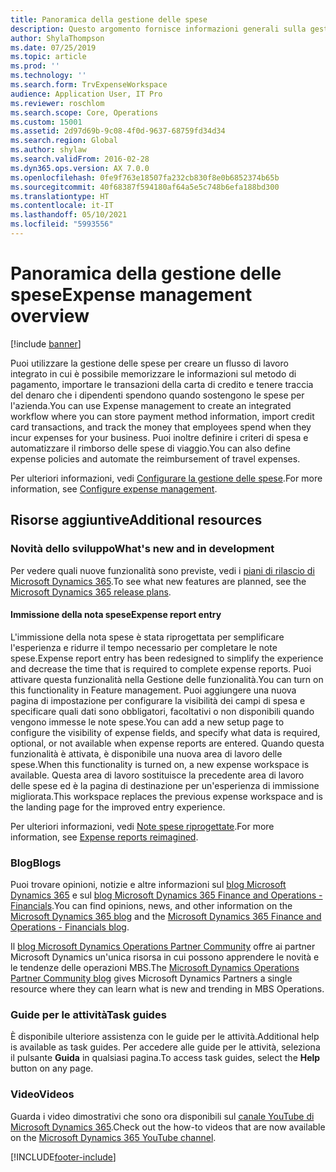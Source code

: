 ```yaml
---
title: Panoramica della gestione delle spese
description: Questo argomento fornisce informazioni generali sulla gestione delle spese e i collegamenti a risorse aggiuntive. Puoi utilizzare la gestione delle spese per creare un flusso di lavoro integrato in cui è possibile memorizzare le informazioni sul metodo di pagamento, importare le transazioni della carta di credito e tenere traccia del denaro che i dipendenti spendono quando sostengono le spese per l'azienda.
author: ShylaThompson
ms.date: 07/25/2019
ms.topic: article
ms.prod: ''
ms.technology: ''
ms.search.form: TrvExpenseWorkspace
audience: Application User, IT Pro
ms.reviewer: roschlom
ms.search.scope: Core, Operations
ms.custom: 15001
ms.assetid: 2d97d69b-9c08-4f0d-9637-68759fd34d34
ms.search.region: Global
ms.author: shylaw
ms.search.validFrom: 2016-02-28
ms.dyn365.ops.version: AX 7.0.0
ms.openlocfilehash: 0fe9f763e18507fa232cb830f8e0b6852374b65b
ms.sourcegitcommit: 40f68387f594180af64a5e5c748b6efa188bd300
ms.translationtype: HT
ms.contentlocale: it-IT
ms.lasthandoff: 05/10/2021
ms.locfileid: "5993556"
---
```

# <a name="expense-management-overview"></a><span data-ttu-id="8ed6e-104">Panoramica della gestione delle spese</span><span class="sxs-lookup"><span data-stu-id="8ed6e-104">Expense management overview</span></span>

[!include [banner](../includes/banner.md)]

<span data-ttu-id="8ed6e-105">Puoi utilizzare la gestione delle spese per creare un flusso di lavoro integrato in cui è possibile memorizzare le informazioni sul metodo di pagamento, importare le transazioni della carta di credito e tenere traccia del denaro che i dipendenti spendono quando sostengono le spese per l'azienda.</span><span class="sxs-lookup"><span data-stu-id="8ed6e-105">You can use Expense management to create an integrated workflow where you can store payment method information, import credit card transactions, and track the money that employees spend when they incur expenses for your business.</span></span> <span data-ttu-id="8ed6e-106">Puoi inoltre definire i criteri di spesa e automatizzare il rimborso delle spese di viaggio.</span><span class="sxs-lookup"><span data-stu-id="8ed6e-106">You can also define expense policies and automate the reimbursement of travel expenses.</span></span>

<span data-ttu-id="8ed6e-107">Per ulteriori informazioni, vedi [Configurare la gestione delle spese](plan-expense-management.md).</span><span class="sxs-lookup"><span data-stu-id="8ed6e-107">For more information, see [Configure expense management](plan-expense-management.md).</span></span>

## <a name="additional-resources"></a><span data-ttu-id="8ed6e-108">Risorse aggiuntive</span><span class="sxs-lookup"><span data-stu-id="8ed6e-108">Additional resources</span></span>

### <a name="whats-new-and-in-development"></a><span data-ttu-id="8ed6e-109">Novità dello sviluppo</span><span class="sxs-lookup"><span data-stu-id="8ed6e-109">What's new and in development</span></span>

<span data-ttu-id="8ed6e-110">Per vedere quali nuove funzionalità sono previste, vedi i [piani di rilascio di Microsoft Dynamics 365](/dynamics365/release-plans/).</span><span class="sxs-lookup"><span data-stu-id="8ed6e-110">To see what new features are planned, see the [Microsoft Dynamics 365 release plans](/dynamics365/release-plans/).</span></span>

#### <a name="expense-report-entry"></a><span data-ttu-id="8ed6e-111">Immissione della nota spese</span><span class="sxs-lookup"><span data-stu-id="8ed6e-111">Expense report entry</span></span>

<span data-ttu-id="8ed6e-112">L'immissione della nota spese è stata riprogettata per semplificare l'esperienza e ridurre il tempo necessario per completare le note spese.</span><span class="sxs-lookup"><span data-stu-id="8ed6e-112">Expense report entry has been redesigned to simplify the experience and decrease the time that is required to complete expense reports.</span></span> <span data-ttu-id="8ed6e-113">Puoi attivare questa funzionalità nella Gestione delle funzionalità.</span><span class="sxs-lookup"><span data-stu-id="8ed6e-113">You can turn on this functionality in Feature management.</span></span> <span data-ttu-id="8ed6e-114">Puoi aggiungere una nuova pagina di impostazione per configurare la visibilità dei campi di spesa e specificare quali dati sono obbligatori, facoltativi o non disponibili quando vengono immesse le note spese.</span><span class="sxs-lookup"><span data-stu-id="8ed6e-114">You can add a new setup page to configure the visibility of expense fields, and specify what data is required, optional, or not available when expense reports are entered.</span></span> <span data-ttu-id="8ed6e-115">Quando questa funzionalità è attivata, è disponibile una nuova area di lavoro delle spese.</span><span class="sxs-lookup"><span data-stu-id="8ed6e-115">When this functionality is turned on, a new expense workspace is available.</span></span> <span data-ttu-id="8ed6e-116">Questa area di lavoro sostituisce la precedente area di lavoro delle spese ed è la pagina di destinazione per un'esperienza di immissione migliorata.</span><span class="sxs-lookup"><span data-stu-id="8ed6e-116">This workspace replaces the previous expense workspace and is the landing page for the improved entry experience.</span></span>

<span data-ttu-id="8ed6e-117">Per ulteriori informazioni, vedi [Note spese riprogettate](ExpenseWorkspaceNew.md).</span><span class="sxs-lookup"><span data-stu-id="8ed6e-117">For more information, see [Expense reports reimagined](ExpenseWorkspaceNew.md).</span></span>

### <a name="blogs"></a><span data-ttu-id="8ed6e-118">Blog</span><span class="sxs-lookup"><span data-stu-id="8ed6e-118">Blogs</span></span>

<span data-ttu-id="8ed6e-119">Puoi trovare opinioni, notizie e altre informazioni sul [blog Microsoft Dynamics 365](https://community.dynamics.com/b/msftdynamicsblog?c=Enterprise) e sul [blog Microsoft Dynamics 365 Finance and Operations - Financials](https://community.dynamics.com/365/financeandoperations/b/financials).</span><span class="sxs-lookup"><span data-stu-id="8ed6e-119">You can find opinions, news, and other information on the [Microsoft Dynamics 365 blog](https://community.dynamics.com/b/msftdynamicsblog?c=Enterprise) and the [Microsoft Dynamics 365 Finance and Operations - Financials blog](https://community.dynamics.com/365/financeandoperations/b/financials).</span></span>

<span data-ttu-id="8ed6e-120">Il [blog Microsoft Dynamics Operations Partner Community](https://community.dynamics.com/partner/b/operationspartnercommunityblog) offre ai partner Microsoft Dynamics un'unica risorsa in cui possono apprendere le novità e le tendenze delle operazioni MBS.</span><span class="sxs-lookup"><span data-stu-id="8ed6e-120">The [Microsoft Dynamics Operations Partner Community blog](https://community.dynamics.com/partner/b/operationspartnercommunityblog) gives Microsoft Dynamics Partners a single resource where they can learn what is new and trending in MBS Operations.</span></span>

### <a name="task-guides"></a><span data-ttu-id="8ed6e-121">Guide per le attività</span><span class="sxs-lookup"><span data-stu-id="8ed6e-121">Task guides</span></span>

<span data-ttu-id="8ed6e-122">È disponibile ulteriore assistenza con le guide per le attività.</span><span class="sxs-lookup"><span data-stu-id="8ed6e-122">Additional help is available as task guides.</span></span> <span data-ttu-id="8ed6e-123">Per accedere alle guide per le attività, seleziona il pulsante **Guida** in qualsiasi pagina.</span><span class="sxs-lookup"><span data-stu-id="8ed6e-123">To access task guides, select the **Help** button on any page.</span></span>

### <a name="videos"></a><span data-ttu-id="8ed6e-124">Video</span><span class="sxs-lookup"><span data-stu-id="8ed6e-124">Videos</span></span>

<span data-ttu-id="8ed6e-125">Guarda i video dimostrativi che sono ora disponibili sul [canale YouTube di Microsoft Dynamics 365](https://www.youtube.com/channel/UCJGCg4rB3QSs8y_1FquelBQ).</span><span class="sxs-lookup"><span data-stu-id="8ed6e-125">Check out the how-to videos that are now available on the [Microsoft Dynamics 365 YouTube channel](https://www.youtube.com/channel/UCJGCg4rB3QSs8y_1FquelBQ).</span></span>


[!INCLUDE[footer-include](../includes/footer-banner.md)]